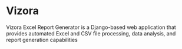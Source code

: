 # Vizora
Vizora Excel Report Generator is a Django-based web application that provides automated Excel and CSV file processing, data analysis, and report generation capabilities
